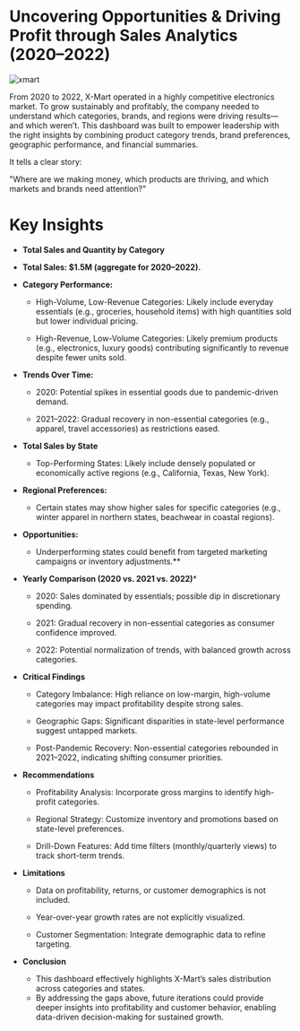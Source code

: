 # Uncovering Opportunities & Driving Profit through Sales Analytics (2020–2022)

![xmart](https://github.com/user-attachments/assets/f3982c27-e2a1-4320-a60b-04832d5840a8)

From 2020 to 2022, X-Mart operated in a highly competitive electronics market. To grow sustainably and profitably, the company needed to understand which categories, brands, and regions were driving results—and which weren’t. This dashboard was built to empower leadership with the right insights by combining product category trends, brand preferences, geographic performance, and financial summaries.

It tells a clear story:

"Where are we making money, which products are thriving, and which markets and brands need attention?"

# Key Insights

- **Total Sales and Quantity by Category**

- **Total Sales: $1.5M (aggregate for 2020–2022).**
- **Category Performance:**

    - High-Volume, Low-Revenue Categories: Likely include everyday essentials (e.g., groceries, household items) with high quantities sold but lower individual pricing.

    - High-Revenue, Low-Volume Categories: Likely premium products (e.g., electronics, luxury goods) contributing significantly to revenue despite fewer units sold.

- **Trends Over Time:**

    - 2020: Potential spikes in essential goods due to pandemic-driven demand.

    - 2021–2022: Gradual recovery in non-essential categories (e.g., apparel, travel accessories) as restrictions eased.

- **Total Sales by State**
  
    - Top-Performing States: Likely include densely populated or economically active regions (e.g., California, Texas, New York).

- **Regional Preferences:**

    - Certain states may show higher sales for specific categories (e.g., winter apparel in northern states, beachwear in coastal regions).
 
- **Opportunities:**

    - Underperforming states could benefit from targeted marketing campaigns or inventory adjustments.**

- **Yearly Comparison (2020 vs. 2021 vs. 2022)***
  
   - 2020: Sales dominated by essentials; possible dip in discretionary spending.

   - 2021: Gradual recovery in non-essential categories as consumer confidence improved.

   - 2022: Potential normalization of trends, with balanced growth across categories.
 
- **Critical Findings**
  
   - Category Imbalance: High reliance on low-margin, high-volume categories may impact profitability despite strong sales.

   - Geographic Gaps: Significant disparities in state-level performance suggest untapped markets.

   - Post-Pandemic Recovery: Non-essential categories rebounded in 2021–2022, indicating shifting consumer priorities.
 
- **Recommendations**
  
   - Profitability Analysis: Incorporate gross margins to identify high-profit categories.

   - Regional Strategy: Customize inventory and promotions based on state-level preferences.

   - Drill-Down Features: Add time filters (monthly/quarterly views) to track short-term trends.
 
- **Limitations**
  
  - Data on profitability, returns, or customer demographics is not included.

  - Year-over-year growth rates are not explicitly visualized.

  - Customer Segmentation: Integrate demographic data to refine targeting.

- **Conclusion**

  - This dashboard effectively highlights X-Mart’s sales distribution across categories and states.
  - By addressing the gaps above, future iterations could provide deeper insights into profitability and customer behavior, enabling data-driven decision-making for sustained growth.
